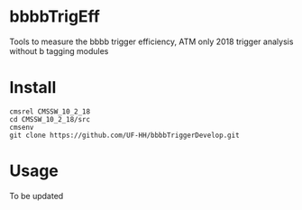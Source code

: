 # bbbbTrigEff
Tools to measure the bbbb trigger efficiency, 
ATM only 2018 trigger analysis without b tagging modules

# Install
```
cmsrel CMSSW_10_2_18
cd CMSSW_10_2_18/src
cmsenv
git clone https://github.com/UF-HH/bbbbTriggerDevelop.git
```

# Usage

To be updated  
